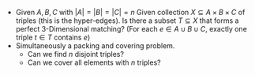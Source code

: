 - Given $A, B, C$ with $|A| = |B| = |C| = n$
  Given collection $X \subseteq A \times B \times C$ of triples (this is the hyper-edges).
  Is there a subset $T \subseteq X$ that forms a perfect 3-Dimensional matching? (For each $e \in A \cup B \cup C$, exactly one triple $t \in T$ contains $e$)
- Simultaneously a packing and covering problem.
	- Can we find $n$ disjoint triples?
	- Can we cover all elements with $n$ triples?